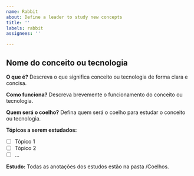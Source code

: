 ```yaml
---
name: Rabbit
about: Define a leader to study new concepts 
title: ''
labels: rabbit
assignees: ''

---
```


## Nome do conceito ou tecnologia

**O que é?**
Descreva o que significa conceito ou tecnologia de forma clara e concisa.

**Como funciona?**
Descreva brevemente o funcionamento do conceito ou tecnologia.

**Quem será o coelho?**
Defina quem será o coelho para estudar o conceito ou tecnologia.

**Tópicos a serem estudados:**

- [ ] Tópico 1
- [ ] Tópico 2
- [ ] ...

**Estudo:**
Todas as anotações dos estudos estão na pasta /Coelhos.
